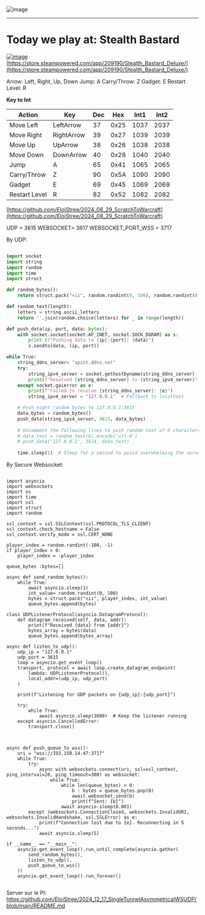 ![image](https://github.com/user-attachments/assets/25ea11e2-cb33-48f9-b818-4274ba4c77fd)

---------------- 

# Today we play at: Stealth Bastard

[![image](https://github.com/user-attachments/assets/71058209-1afb-477b-ab8e-8ca5139f0dc2)](https://store.steampowered.com/app/209190/Stealth_Bastard_Deluxe/)  
[https://store.steampowered.com/app/209190/Stealth_Bastard_Deluxe/](https://store.steampowered.com/app/209190/Stealth_Bastard_Deluxe/)  

Arrow: Left, Right, Up, Down
Jump: A
Carry/Throw: Z
Gadget: E
Restart Level: R

**Key to Int**

| Action         | Key        | Dec | Hex   | Int1 | Int2 |
|----------------|------------|-----|-------|------|------|
| Move Left      | LeftArrow  | 37  | 0x25  | 1037 | 2037 |
| Move Right     | RightArrow | 39  | 0x27  | 1039 | 2039 |
| Move Up        | UpArrow    | 38  | 0x26  | 1038 | 2038 |
| Move Down      | DownArrow  | 40  | 0x28  | 1040 | 2040 |
| Jump           | A          | 65  | 0x41  | 1065 | 2065 |
| Carry/Throw    | Z          | 90  | 0x5A  | 1090 | 2090 |
| Gadget         | E          | 69  | 0x45  | 1069 | 2069 |
| Restart Level  | R          | 82  | 0x52  | 1082 | 2082 |

[https://github.com/EloiStree/2024_08_29_ScratchToWarcraft](https://github.com/EloiStree/2024_08_29_ScratchToWarcraft)

UDP = 3615
WEBSOCKET= 3617
WEBSOCKET_PORT_WSS = 3717

By UDP:
``` py 

import socket
import string
import random
import time
import struct

def random_bytes():
    return struct.pack("<ii", random.randint(0, 100), random.randint(0, 100))

def random_text(length):
    letters = string.ascii_letters
    return ''.join(random.choice(letters) for _ in range(length))

def push_data(ip, port, data: bytes):
    with socket.socket(socket.AF_INET, socket.SOCK_DGRAM) as s:
        print (f"Pushing data to {ip}:{port}| {data}")
        s.sendto(data, (ip, port))

while True:
    string_ddns_server= "apint.ddns.net"
    try:
        string_ipv4_server = socket.gethostbyname(string_ddns_server)
        print(f"Resolved {string_ddns_server} to {string_ipv4_server}")
    except socket.gaierror as e:
        print(f"Failed to resolve {string_ddns_server}: {e}")
        string_ipv4_server = "127.0.0.1"  # Fallback to localhost

    # Push eight random bytes to 127.0.0.1:3615
    data_bytes = random_bytes()
    push_data(string_ipv4_server, 3615, data_bytes)
    
    # Uncomment the following lines to push random text of 6 characters to 127.0.0.1:3614
    # data_text = random_text(6).encode('utf-8')
    # push_data('127.0.0.1', 3614, data_text)
    
    time.sleep(1)  # Sleep for a second to avoid overwhelming the server
```


By Secure Websocket:
```

import asyncio
import websockets
import os
import time
import ssl
import struct
import random

ssl_context = ssl.SSLContext(ssl.PROTOCOL_TLS_CLIENT)
ssl_context.check_hostname = False
ssl_context.verify_mode = ssl.CERT_NONE

player_index = random.randint(-100, -1)
if player_index > 0:
    player_index = -player_index

queue_bytes :bytes=[]

async def send_random_bytes():
    while True:
        await asyncio.sleep(1)
        int_value= random.randint(0, 100)
        bytes = struct.pack("<ii", player_index, int_value)
        queue_bytes.append(bytes)
        
class UDPListenerProtocol(asyncio.DatagramProtocol):
    def datagram_received(self, data, addr):
        print(f"Received {data} from {addr}")
        bytes_array = bytes(data)
        queue_bytes.append(bytes_array)

async def listen_to_udp():
    udp_ip = "127.0.0.1"
    udp_port = 3615
    loop = asyncio.get_event_loop()
    transport, protocol = await loop.create_datagram_endpoint(
        lambda: UDPListenerProtocol(),
        local_addr=(udp_ip, udp_port)
    )

    print(f"Listening for UDP packets on {udp_ip}:{udp_port}")

    try:
        while True:
            await asyncio.sleep(3600)  # Keep the listener running
    except asyncio.CancelledError:
        transport.close()
    
            
            
async def push_queue_to_wss():
    uri = "wss://193.150.14.47:3717"
    while True:
        try:
            async with websockets.connect(uri, ssl=ssl_context, ping_interval=20, ping_timeout=300) as websocket:
                while True:
                    while len(queue_bytes) > 0:
                        b : bytes = queue_bytes.pop(0)
                        await websocket.send(b)
                        print(f"Sent: {b}")
                    await asyncio.sleep(0.001)
        except (websockets.ConnectionClosed, websockets.InvalidURI, websockets.InvalidHandshake, ssl.SSLError) as e:
            print(f"Connection lost due to {e}. Reconnecting in 5 seconds...")
            await asyncio.sleep(5)

if __name__ == "__main__":
    asyncio.get_event_loop().run_until_complete(asyncio.gather(
        send_random_bytes(),
        listen_to_udp(),
        push_queue_to_wss()
    ))
    asyncio.get_event_loop().run_forever()
    

```


Server sur le PI:
https://github.com/EloiStree/2024_12_17_SingleTunnelAsymmetricalWSUDP/blob/main/README.md
